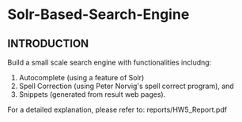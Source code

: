 # Solr-Based-Search-Engine

INTRODUCTION
------------
Build a small scale search engine with functionalities includng:
1. Autocomplete (using a feature of Solr)
2. Spell Correction (using Peter Norvig's spell correct program), and 
3. Snippets (generated from result web pages).

For a detailed explanation, please refer to: reports/HW5_Report.pdf
